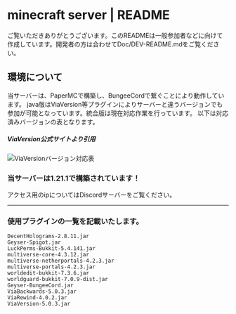 # minecraft server | README

ご覧いただきありがとうございます。このREADMEは一般参加者などに向けて作成しています。開発者の方は合わせてDoc/DEV-README.mdをご覧ください。

## 環境について
当サーバーは、PaperMCで構築し、BungeeCordで繋ぐことにより動作しています。
java版はViaVersion等プラグインによりサーバーと違うバージョンでも参加が可能となっています。統合版は現在対応作業を行っています。
以下は対応済みバージョンの表となります。  

##### ViaVersion公式サイトより引用
![ViaVersionバージョン対応表](https://github.com/user-attachments/assets/f5b2a55f-a59f-49b3-8048-c80d1a0d1090)

### 当サーバーは1.21.1で構築されています！
アクセス用のipについてはDiscordサーバーをご覧ください。

---

### 使用プラグインの一覧を記載いたします。

```
DecentHolograms-2.8.11.jar
Geyser-Spigot.jar
LuckPerms-Bukkit-5.4.141.jar
multiverse-core-4.3.12.jar
multiverse-netherportals-4.2.3.jar
multiverse-portals-4.2.3.jar
worldedit-bukkit-7.3.6.jar
worldguard-bukkit-7.0.9-dist.jar
Geyser-BungeeCord.jar
ViaBackwards-5.0.3.jar
ViaRewind-4.0.2.jar
ViaVersion-5.0.3.jar
```
